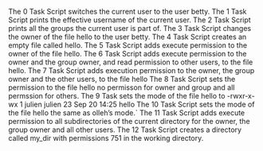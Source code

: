 The 0 Task Script switches the current user to the user betty.
The 1 Task Script prints the effective username of the current user.
The 2 Task Script prints all the groups the current user is part of.
The 3 Task Script changes the owner of the file hello to the user betty.
The 4 Task Script creates an empty file called hello.
The 5 Task Script adds execute permission to the owner of the file hello.
The 6 Task Script adds execute permission to the owner and the group owner, and read permission to other users, to the file hello.
The 7 Task Script adds execution permission to the owner, the group owner and the other users, to the file hello
The 8 Task Script sets the permission to the file hello no permisson for owner and group and all permssion for others.
The 9 Task  sets the mode of the file hello to -rwxr-x-wx 1 julien julien 23 Sep 20 14:25 hello
The 10 Task Script sets the mode of the file hello the same as olleh’s mode.`
The 11 Task Script adds execute permission to all subdirectories of the current directory for the owner, the group owner and all other users. 
The 12 Task Script creates a directory called my_dir with permissions 751 in the working directory.
